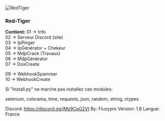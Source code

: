 ![RedTiger](https://github.com/fluzzzy/RedTiger-Fluzypro/assets/147531758/f9115079-d4af-44f5-ac67-fb1a4b6331ba)
### **Red-Tiger**

**Contient:**
01 -> Info   
02 -> Serveur Discord (site)         
03 -> IpPinger                     
04 -> IpGénérator + Chekeur      
05 -> MdpCrack (Travaux)              
06 -> MdpGénérator                
07 -> DoxCreate               

09 -> WebhookSpammer   
10 -> WebhookCreate

Si "Install.py" ne marche pas installez ces modules:

selenium, colorama, time, requests, json, random, string, ctypes


Discord: https://discord.gg/jMz9CpG2Vt
By: Fluzypro
Version: 1.8
Langue: France
